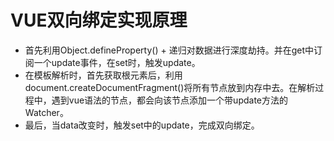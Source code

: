 # VUE双向绑定实现原理

- 首先利用Object.defineProperty() + 递归对数据进行深度劫持。并在get中订阅一个update事件，在set时，触发update。
- 在模板解析时，首先获取根元素后，利用document.createDocumentFragment()将所有节点放到内存中去。在解析过程中，遇到vue语法的节点，都会向该节点添加一个带update方法的Watcher。
- 最后，当data改变时，触发set中的update，完成双向绑定。
